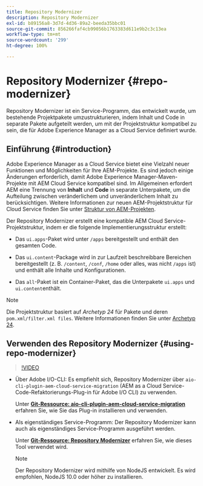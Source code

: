```yaml
---
title: Repository Modernizer
description: Repository Modernizer
exl-id: b89156a8-3d7d-4d36-89a2-beeda35bbc01
source-git-commit: 856266faf4cb99056b1763383d611e9b2c3c13ea
workflow-type: tm+mt
source-wordcount: '299'
ht-degree: 100%

---
```


# Repository Modernizer {#repo-modernizer}

Repository Modernizer ist ein Service-Programm, das entwickelt wurde, um bestehende Projektpakete umzustrukturieren, indem Inhalt und Code in separate Pakete aufgeteilt werden, um mit der Projektstruktur kompatibel zu sein, die für Adobe Experience Manager as a Cloud Service definiert wurde.

## Einführung {#introduction}

Adobe Experience Manager as a Cloud Service bietet eine Vielzahl neuer Funktionen und Möglichkeiten für Ihre AEM-Projekte. Es sind jedoch einige Änderungen erforderlich, damit Adobe Experience Manager-Maven-Projekte mit AEM Cloud Service kompatibel sind. Im Allgemeinen erfordert AEM eine Trennung von **Inhalt** und **Code** in separate Unterpakete, um die Aufteilung zwischen veränderlichem und unveränderlichem Inhalt zu berücksichtigen. Weitere Informationen zur neuen AEM-Projektstruktur für Cloud Service finden Sie unter [Struktur von AEM-Projekten](https://experienceleague.adobe.com/docs/experience-manager-cloud-service/implementing/developing/aem-project-content-package-structure.html?lang=de).

Der Repository Modernizer erstellt eine kompatible AEM Cloud Service-Projektstruktur, indem er die folgende Implementierungsstruktur erstellt:

* Das `ui.apps`-Paket wird unter `/apps` bereitgestellt und enthält den gesamten Code.

* Das `ui.content`-Package wird in zur Laufzeit beschreibbare Bereichen bereitgestellt (z. B. `/content`, `/conf`, `/home` oder alles, was nicht `/apps` ist) und enthält alle Inhalte und Konfigurationen.

* Das `all`-Paket ist ein Container-Paket, das die Unterpakete `ui.apps` und `ui.content`enthält.

>[!NOTE]
>Die Projektstruktur basiert auf *Archetyp 24* für Pakete und deren `pom.xml/filter.xml files`. Weitere Informationen finden Sie unter [Archetyp 24](https://github.com/adobe/aem-project-archetype).

## Verwenden des Repository Modernizer {#using-repo-modernizer}

>[!VIDEO](https://video.tv.adobe.com/v/333057/?quality=12&learn=on)

* Über Adobe I/O-CLI: Es empfiehlt sich, Repository Modernizer über `aio-cli-plugin-aem-cloud-service-migration` (AEM as a Cloud Service-Code-Refaktorierungs-Plug-in für Adobe I/O CLI) zu verwenden.

   Unter **[Git-Ressource: aio-cli-plugin-aem-cloud-service-migration](https://github.com/adobe/aio-cli-plugin-aem-cloud-service-migration#introduction)** erfahren Sie, wie Sie das Plug-in installieren und verwenden.

* Als eigenständiges Service-Programm: Der Repository Modernizer kann auch als eigenständiges Service-Programm ausgeführt werden.

   Unter **[Git-Ressource: Repository Modernizer](https://github.com/adobe/aem-cloud-service-source-migration/tree/master/packages/repository-modernizer)** erfahren Sie, wie dieses Tool verwendet wird.

   >[!NOTE]
   >
   >Der Repository Modernizer wird mithilfe von NodeJS entwickelt. Es wird empfohlen, NodeJS 10.0 oder höher zu installieren.
